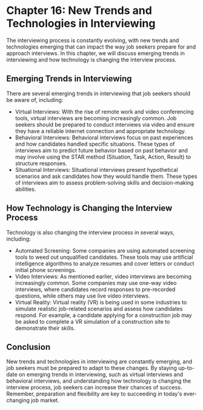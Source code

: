 Chapter 16: New Trends and Technologies in Interviewing
=======================================================

The interviewing process is constantly evolving, with new trends and technologies emerging that can impact the way job seekers prepare for and approach interviews. In this chapter, we will discuss emerging trends in interviewing and how technology is changing the interview process.

Emerging Trends in Interviewing
-------------------------------

There are several emerging trends in interviewing that job seekers should be aware of, including:

* Virtual Interviews: With the rise of remote work and video conferencing tools, virtual interviews are becoming increasingly common. Job seekers should be prepared to conduct interviews via video and ensure they have a reliable internet connection and appropriate technology.
* Behavioral Interviews: Behavioral interviews focus on past experiences and how candidates handled specific situations. These types of interviews aim to predict future behavior based on past behavior and may involve using the STAR method (Situation, Task, Action, Result) to structure responses.
* Situational Interviews: Situational interviews present hypothetical scenarios and ask candidates how they would handle them. These types of interviews aim to assess problem-solving skills and decision-making abilities.

How Technology is Changing the Interview Process
------------------------------------------------

Technology is also changing the interview process in several ways, including:

* Automated Screening: Some companies are using automated screening tools to weed out unqualified candidates. These tools may use artificial intelligence algorithms to analyze resumes and cover letters or conduct initial phone screenings.
* Video Interviews: As mentioned earlier, video interviews are becoming increasingly common. Some companies may use one-way video interviews, where candidates record responses to pre-recorded questions, while others may use live video interviews.
* Virtual Reality: Virtual reality (VR) is being used in some industries to simulate realistic job-related scenarios and assess how candidates respond. For example, a candidate applying for a construction job may be asked to complete a VR simulation of a construction site to demonstrate their skills.

Conclusion
----------

New trends and technologies in interviewing are constantly emerging, and job seekers must be prepared to adapt to these changes. By staying up-to-date on emerging trends in interviewing, such as virtual interviews and behavioral interviews, and understanding how technology is changing the interview process, job seekers can increase their chances of success. Remember, preparation and flexibility are key to succeeding in today's ever-changing job market.
